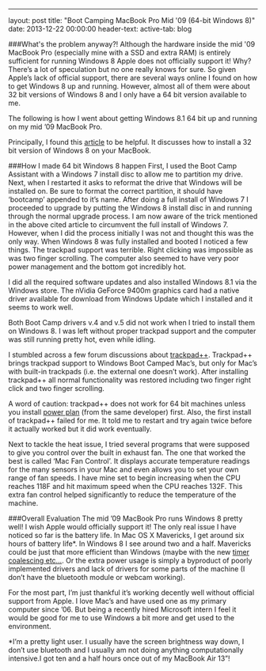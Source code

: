 ---
layout: post
title: "Boot Camping MacBook Pro Mid '09 (64-bit Windows 8)"
date: 2013-12-22 00:00:00
header-text:
active-tab: blog

###What's the problem anyway?!
Although the hardware inside the mid '09 MacBook Pro (especially mine with a SSD and extra RAM) is entirely sufficient for running Windows 8 Apple does not officially support it! Why? There’s a lot of speculation but no one really knows for sure. So given Apple’s lack of official support, there are several ways online I found on how to get Windows 8 up and running. However, almost all of them were about 32 bit versions of Windows 8 and I only have a 64 bit version available to me.

The following is how I went about getting Windows 8.1 64 bit up and running on my mid ’09 MacBook Pro.

Principally, I found this [article](https://discussions.apple.com/thread/4897066) to be helpful. It discusses how to install a 32 bit version of Windows 8 on your MacBook.

###How I made 64 bit Windows 8 happen
First, I used the Boot Camp Assistant with a Windows 7 install disc to allow me to partition my drive. Next, when I restarted it asks to reformat the drive that Windows will be installed on. Be sure to format the correct partition, it should have ‘bootcamp’ appended to it’s name. After doing a full install of Windows 7 I proceeded to upgrade by putting the Windows 8 install disc in and running through the normal upgrade process. I am now aware of the trick mentioned in the above cited article to circumvent the full install of Windows 7. However, when I did the process initially I was not and thought this was the only way. When Windows 8 was fully installed and booted I noticed a few things. The trackpad support was terrible. Right clicking was impossible as was two finger scrolling. The computer also seemed to have very poor power management and the bottom got incredibly hot.

I did all the required software updates and also installed Windows 8.1 via the Windows store. The nVidia GeForce 9400m graphics card had a native driver available for download from Windows Update which I installed and it seems to work well.

Both Boot Camp drivers v.4 and v.5 did not work when I tried to install them on Windows 8. I was left without proper trackpad support and the computer was still running pretty hot, even while idling. 

I stumbled across a few forum discussions about [trackpad++](http://trackpad.powerplan7.com). Trackpad++ brings trackpad support to Windows Boot Camped Mac’s, but only for Mac’s with built-in trackpads (i.e. the external one doesn’t work). After installing trackpad++ all normal functionality was restored including two finger right click and two finger scrolling.

A word of caution: trackpad++ does not work for 64 bit machines unless you install [power plan](http://www.powerplan7.com/home.htm) (from the same developer) first. Also, the first install of trackpad++ failed for me. It told me to restart and try again twice before it actually worked but it did work eventually.

Next to tackle the heat issue, I tried several programs that were supposed to give you control over the built in exhaust fan. The one that worked the best is called ‘Mac Fan Control’. It displays accurate temperature readings for the many sensors in your Mac and even allows you to set your own range of fan speeds. I have mine set to begin increasing when the CPU reaches 118F and hit maximum speed when the CPU reaches 132F. This extra fan control helped significantly to reduce the temperature of the machine.

###Overall Evaluation
The mid ’09 MacBook Pro runs Windows 8 pretty well! I wish Apple would officially support it! The only real issue I have noticed so far is the battery life. In Mac OS X Mavericks, I get around six hours of battery life\*. In Windows 8 I see around two and a half. Mavericks could be just that more efficient than Windows (maybe with the new [timer coalescing etc…](https://www.apple.com/media/us/osx/2013/docs/OSX_Mavericks_Core_Technology_Overview.pdf). Or the extra power usage is simply a byproduct of poorly implemented drivers and lack of drivers for some parts of the machine (I don’t have the bluetooth module or webcam working).

For the most part, I’m just thankful it’s working decently well without official support from Apple. I love Mac’s and have used one as my primary computer since ’06. But being a recently hired Microsoft intern I feel it would be good for me to use Windows a bit more and get used to the environment.

\*I’m a pretty light user. I usually have the screen brightness way down, I don’t use bluetooth and I usually am not doing anything computationally intensive.I got ten and a half hours once out of my MacBook Air 13”!
